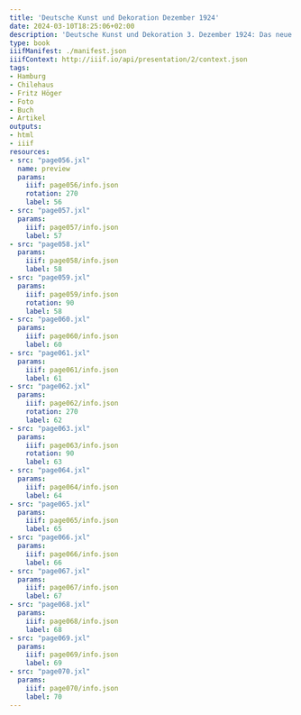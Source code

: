 ```yaml
---
title: 'Deutsche Kunst und Dekoration Dezember 1924'
date: 2024-03-10T18:25:06+02:00
description: 'Deutsche Kunst und Dekoration 3. Dezember 1924: Das neue Hamburger Chilehaus'
type: book
iiifManifest: ./manifest.json
iiifContext: http://iiif.io/api/presentation/2/context.json
tags:
- Hamburg
- Chilehaus
- Fritz Höger
- Foto
- Buch
- Artikel
outputs:
- html
- iiif
resources:
- src: "page056.jxl"
  name: preview
  params:
    iiif: page056/info.json
    rotation: 270
    label: 56
- src: "page057.jxl"
  params:
    iiif: page057/info.json
    label: 57
- src: "page058.jxl"
  params:
    iiif: page058/info.json
    label: 58
- src: "page059.jxl"
  params:
    iiif: page059/info.json
    rotation: 90
    label: 58
- src: "page060.jxl"
  params:
    iiif: page060/info.json
    label: 60
- src: "page061.jxl"
  params:
    iiif: page061/info.json
    label: 61
- src: "page062.jxl"
  params:
    iiif: page062/info.json
    rotation: 270
    label: 62
- src: "page063.jxl"
  params:
    iiif: page063/info.json
    rotation: 90
    label: 63
- src: "page064.jxl"
  params:
    iiif: page064/info.json
    label: 64
- src: "page065.jxl"
  params:
    iiif: page065/info.json
    label: 65
- src: "page066.jxl"
  params:
    iiif: page066/info.json
    label: 66
- src: "page067.jxl"
  params:
    iiif: page067/info.json
    label: 67
- src: "page068.jxl"
  params:
    iiif: page068/info.json
    label: 68
- src: "page069.jxl"
  params:
    iiif: page069/info.json
    label: 69
- src: "page070.jxl"
  params:
    iiif: page070/info.json
    label: 70
---
```

